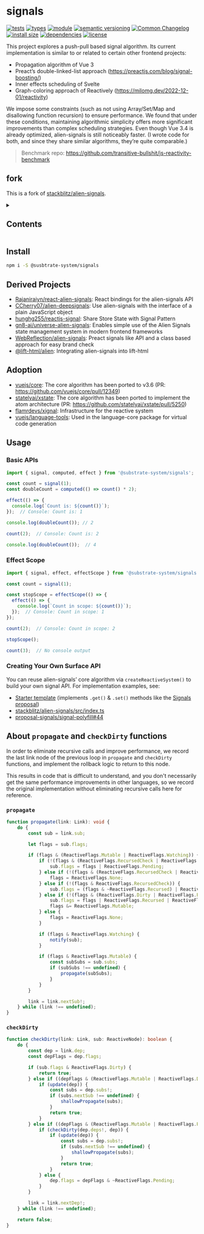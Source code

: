 # signals
[![tests](https://img.shields.io/github/actions/workflow/status/substrate-system/signals/nodejs.yml?style=flat-square)](https://github.com/substrate-system/signals/actions/workflows/nodejs.yml)
[![types](https://img.shields.io/npm/types/@substrate-system/signals?style=flat-square)](README.md)
[![module](https://img.shields.io/badge/module-ESM%2FCJS-blue?style=flat-square)](README.md)
[![semantic versioning](https://img.shields.io/badge/semver-2.0.0-blue?logo=semver&style=flat-square)](https://semver.org/)
[![Common Changelog](https://nichoth.github.io/badge/common-changelog.svg)](./CHANGELOG.md)
[![install size](https://flat.badgen.net/packagephobia/install/@substrate-system/signals)](https://packagephobia.com/result?p=@substrate-system/signals)
[![dependencies](https://img.shields.io/badge/dependencies-zero-brightgreen.svg?style=flat-square)](package.json)
[![license](https://img.shields.io/badge/license-Big_Time-blue?style=flat-square)](LICENSE)


This project explores a push-pull based signal algorithm. Its current
implementation is similar to or related to certain other frontend projects:

- Propagation algorithm of Vue 3
- Preact’s double-linked-list approach (https://preactjs.com/blog/signal-boosting/)
- Inner effects scheduling of Svelte
- Graph-coloring approach of Reactively (https://milomg.dev/2022-12-01/reactivity)

We impose some constraints (such as not using Array/Set/Map and disallowing
function recursion) to ensure performance. We found that under these conditions,
maintaining algorithmic simplicity offers more significant improvements than
complex scheduling strategies.  Even though Vue 3.4 is already optimized,
alien-signals is still noticeably faster. (I wrote code for both, and since they
share similar algorithms, they’re quite comparable.)

> Benchmark repo: https://github.com/transitive-bullshit/js-reactivity-benchmark

## fork

This is a fork of [stackblitz/alien-signals](https://github.com/stackblitz/alien-signals).

<details><summary><h2>Contents</h2></summary>

<!-- toc -->

- [Install](#install)
- [Derived Projects](#derived-projects)
- [Adoption](#adoption)
- [Usage](#usage)
  * [Basic APIs](#basic-apis)
  * [Effect Scope](#effect-scope)
  * [Creating Your Own Surface API](#creating-your-own-surface-api)
- [About `propagate` and `checkDirty` functions](#about-propagate-and-checkdirty-functions)
  * [`propagate`](#propagate)
  * [`checkDirty`](#checkdirty)

<!-- tocstop -->

</details>

## Install

```sh
npm i -S @susbtrate-system/signals
```


## Derived Projects

- [Rajaniraiyn/react-alien-signals](https://github.com/Rajaniraiyn/react-alien-signals): React bindings for the alien-signals API
- [CCherry07/alien-deepsignals](https://github.com/CCherry07/alien-deepsignals): Use alien-signals with the interface of a plain JavaScript object
- [hunghg255/reactjs-signal](https://github.com/hunghg255/reactjs-signal): Share Store State with Signal Pattern
- [gn8-ai/universe-alien-signals](https://github.com/gn8-ai/universe-alien-signals): Enables simple use of the Alien Signals state management system in modern frontend frameworks
- [WebReflection/alien-signals](https://github.com/WebReflection/alien-signals): Preact signals like API and a class based approach for easy brand check
- [@lift-html/alien](https://github.com/JLarky/lift-html/tree/main/packages/alien): Integrating alien-signals into lift-html

## Adoption

- [vuejs/core](https://github.com/vuejs/core): The core algorithm has been
  ported to v3.6 (PR: https://github.com/vuejs/core/pull/12349)
- [statelyai/xstate](https://github.com/statelyai/xstate): The core algorithm
  has been ported to implement the atom architecture
  (PR: https://github.com/statelyai/xstate/pull/5250)
- [flamrdevs/xignal](https://github.com/flamrdevs/xignal): Infrastructure
  for the reactive system
- [vuejs/language-tools](https://github.com/vuejs/language-tools): Used
  in the language-core package for virtual code generation

## Usage

### Basic APIs

```ts
import { signal, computed, effect } from '@substrate-system/signals';

const count = signal(1);
const doubleCount = computed(() => count() * 2);

effect(() => {
  console.log(`Count is: ${count()}`);
});  // Console: Count is: 1

console.log(doubleCount()); // 2

count(2);  // Console: Count is: 2

console.log(doubleCount());  // 4
```

### Effect Scope

```ts
import { signal, effect, effectScope } from '@substrate-system/signals';

const count = signal(1);

const stopScope = effectScope(() => {
  effect(() => {
    console.log(`Count in scope: ${count()}`);
  });  // Console: Count in scope: 1
});

count(2);  // Console: Count in scope: 2

stopScope();

count(3);  // No console output
```

### Creating Your Own Surface API

You can reuse alien-signals’ core algorithm via `createReactiveSystem()` to
build your own signal API. For implementation examples, see:

- [Starter template](https://github.com/johnsoncodehk/alien-signals-starter)
  (implements  `.get()` & `.set()` methods like the
  [Signals proposal](https://github.com/tc39/proposal-signals))
- [stackblitz/alien-signals/src/index.ts](https://github.com/stackblitz/alien-signals/blob/master/src/index.ts)
- [proposal-signals/signal-polyfill#44](https://github.com/proposal-signals/signal-polyfill/pull/44)


## About `propagate` and `checkDirty` functions

In order to eliminate recursive calls and improve performance, we record the
last link node of the previous loop in `propagate` and `checkDirty` functions,
and implement the rollback logic to return to this node.

This results in code that is difficult to understand, and you don't necessarily
get the same performance improvements in other languages, so we record the
original implementation without eliminating recursive calls here for reference.

### `propagate`

```ts
function propagate(link: Link): void {
	do {
		const sub = link.sub;

		let flags = sub.flags;

		if (flags & (ReactiveFlags.Mutable | ReactiveFlags.Watching)) {
			if (!(flags & (ReactiveFlags.RecursedCheck | ReactiveFlags.Recursed | ReactiveFlags.Dirty | ReactiveFlags.Pending))) {
				sub.flags = flags | ReactiveFlags.Pending;
			} else if (!(flags & (ReactiveFlags.RecursedCheck | ReactiveFlags.Recursed))) {
				flags = ReactiveFlags.None;
			} else if (!(flags & ReactiveFlags.RecursedCheck)) {
				sub.flags = (flags & ~ReactiveFlags.Recursed) | ReactiveFlags.Pending;
			} else if (!(flags & (ReactiveFlags.Dirty | ReactiveFlags.Pending)) && isValidLink(link, sub)) {
				sub.flags = flags | ReactiveFlags.Recursed | ReactiveFlags.Pending;
				flags &= ReactiveFlags.Mutable;
			} else {
				flags = ReactiveFlags.None;
			}

			if (flags & ReactiveFlags.Watching) {
				notify(sub);
			}

			if (flags & ReactiveFlags.Mutable) {
				const subSubs = sub.subs;
				if (subSubs !== undefined) {
					propagate(subSubs);
				}
			}
		}

		link = link.nextSub!;
	} while (link !== undefined);
}
```

### `checkDirty`

```ts
function checkDirty(link: Link, sub: ReactiveNode): boolean {
	do {
		const dep = link.dep;
		const depFlags = dep.flags;

		if (sub.flags & ReactiveFlags.Dirty) {
			return true;
		} else if ((depFlags & (ReactiveFlags.Mutable | ReactiveFlags.Dirty)) === (ReactiveFlags.Mutable | ReactiveFlags.Dirty)) {
			if (update(dep)) {
				const subs = dep.subs!;
				if (subs.nextSub !== undefined) {
					shallowPropagate(subs);
				}
				return true;
			}
		} else if ((depFlags & (ReactiveFlags.Mutable | ReactiveFlags.Pending)) === (ReactiveFlags.Mutable | ReactiveFlags.Pending)) {
			if (checkDirty(dep.deps!, dep)) {
				if (update(dep)) {
					const subs = dep.subs!;
					if (subs.nextSub !== undefined) {
						shallowPropagate(subs);
					}
					return true;
				}
			} else {
				dep.flags = depFlags & ~ReactiveFlags.Pending;
			}
		}

		link = link.nextDep!;
	} while (link !== undefined);

	return false;
}
```
